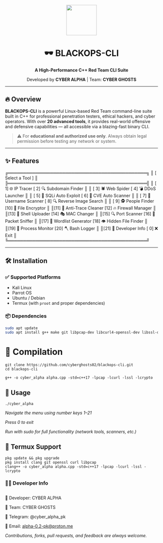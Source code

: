 <p align="center">
  <img src="https://upload.wikimedia.org/wikipedia/commons/1/18/ISO_C%2B%2B_Logo.svg" height="100">
</p>

<h1 align="center">🕶️ BLACKOPS-CLI</h1>
<p align="center"><strong>A High-Performance C++ Red Team CLI Suite</strong></p>
<p align="center">Developed by <b>CYBER ALPHA</b> | Team: <b>CYBER GHOSTS</b></p>

---

## 🔥 Overview

**BLACKOPS-CLI** is a powerful Linux-based Red Team command-line suite built in C++ for professional penetration testers, ethical hackers, and cyber operators. With over **20 advanced tools**, it provides real-world offensive and defensive capabilities — all accessible via a blazing-fast binary CLI.

> ⚠️ For **educational and authorized use only**. Always obtain legal permission before testing any network or system.

---

## ✨ Features

╔══════════════════════════════════════════════╗
║ [ Select a Tool ] ║
╠══════════════════════════════════════════════╣
║ [ 1] 🌐 IP Tracer [ 2] 🔍 Subdomain Finder ║
║ [ 3] 🕷 Web Spider [ 4] 💣 DDoS Launcher ║
║ [ 5] 💉 SQLi Auto Exploit [ 6] 🧿 CVE Auto Scanner ║
║ [ 7] 🧩 Username Scanner [ 8] 🔍 Reverse Image Search ║
║ [ 9] 🕵 People Finder [10] 🔐 File Encryptor ║
║[11] 🧹 Anti-Trace Cleaner [12] 🔥 Firewall Manager ║
║[13] 🐚 Shell Uploader [14] 🎭 MAC Changer ║
║[15] 🔍 Port Scanner [16] 📡 Packet Sniffer ║
║[17] 🧰 Wordlist Generator [18] 👁 Hidden File Finder ║
║[19] 🧠 Process Monitor [20] 🪓 Bash Logger ║
║[21] 👤 Developer Info [ 0] ❌ Exit ║
╚══════════════════════════════════════════════╝



---

## 🛠 Installation

### ✅ Supported Platforms
- Kali Linux
- Parrot OS
- Ubuntu / Debian
- Termux (with `proot` and proper dependencies)

### 📦 Dependencies

```bash
sudo apt update
sudo apt install g++ make git libpcap-dev libcurl4-openssl-dev libssl-dev -y
```
#  🔨 Compilation
```
git clone https://github.com/cyberghosts02/blackops-cli.git
cd blackops-cli

g++ -o cyber_alpha alpha.cpp -std=c++17 -lpcap -lcurl -lssl -lcrypto
```
## 🚀 Usage
```
./cyber_alpha
```
*Navigate the menu using number keys 1–21*

*Press 0 to exit*

*Run with sudo for full functionality (network tools, scanners, etc.)*

## 📱 Termux Support 
```
pkg update && pkg upgrade
pkg install clang git openssl curl libpcap
clang++ -o cyber_alpha alpha.cpp -std=c++17 -lpcap -lcurl -lssl -lcrypto
```

### 👨‍💻 Developer Info
```
```   
 👤 Developer: CYBER ALPHA
  
  🧠 Team: CYBER GHOSTS

   💬 Telegram: @cyber_alpha_pk

  📧 Email: alpha-0.2-pk@proton.me

  *Contributions, forks, pull requests, and feedback are always welcome.*
